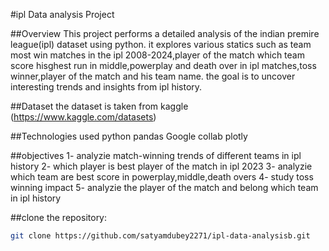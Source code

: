 #ipl Data analysis Project

##Overview
This project performs a detailed analysis of the indian premire league(ipl) 
dataset using python. it explores various statics such as team most win matches in the ipl 2008-2024,player of the match
which team score hisghest run in middle,powerplay and death over in ipl matches,toss winner,player of the match and his team name. the goal is to uncover interesting trends and insights from ipl history.

##Dataset
the dataset is taken from kaggle (https://www.kaggle.com/datasets) 

##Technologies used
python
pandas
Google collab
plotly

##objectives
1- analyzie match-winning trends of different teams in ipl history
2- which player is best player of the match in ipl 2023
3-  analyzie which team are best score in powerplay,middle,death overs
4- study toss winning impact
5- analyzie the player of the match and belong which team in ipl history

##clone the repository:
```bash
git clone https://github.com/satyamdubey2271/ipl-data-analysisb.git
